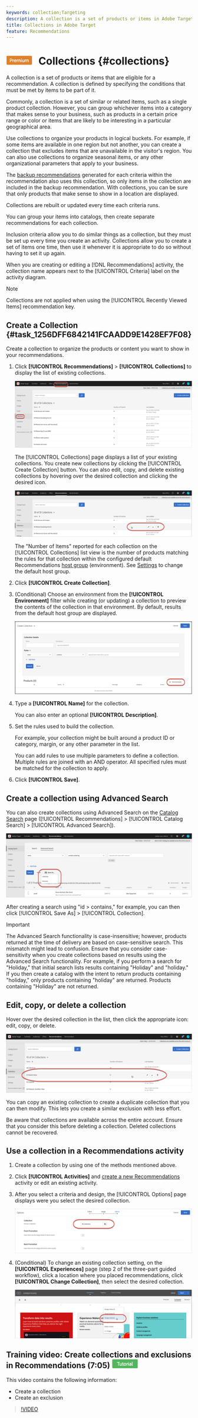 ```yaml
---
keywords: collection;Targeting
description: A collection is a set of products or items in Adobe Target that are eligible for a recommendation.
title: Collections in Adobe Target
feature: Recommendations
---
```


# ![PREMIUM](/help/assets/premium.png) Collections {#collections}

A collection is a set of products or items that are eligible for a recommendation. A collection is defined by specifying the conditions that must be met by items to be part of it.

Commonly, a collection is a set of similar or related items, such as a single product collection. However, you can group whichever items into a category that makes sense to your business, such as products in a certain price range or color or items that are likely to be interesting in a particular geographical area.

Use collections to organize your products in logical buckets. For example, if some items are available in one region but not another, you can create a collection that excludes items that are unavailable in the visitor's region. You can also use collections to organize seasonal items, or any other organizational parameters that apply to your business.

The [backup recommendations](/help/c-recommendations/c-algorithms/backup-recs.md) generated for each criteria within the recommendation also uses this collection, so only items in the collection are included in the backup recommendation. With collections, you can be sure that only products that make sense to show in a location are displayed.

Collections are rebuilt or updated every time each criteria runs.

You can group your items into catalogs, then create separate recommendations for each collection.

Inclusion criteria allow you to do similar things as a collection, but they must be set up every time you create an activity. Collections allow you to create a set of items one time, then use it whenever it is appropriate to do so without having to set it up again.

When you are creating or editing a [!DNL Recommendations] activity, the collection name appears next to the [!UICONTROL Criteria] label on the activity diagram.

>[!NOTE]
>
>Collections are not applied when using the [!UICONTROL Recently Viewed Items] recommendation key.

## Create a Collection {#task_1256DFF6842141FCAADD9E1428EF7F08}

Create a collection to organize the products or content you want to show in your recommendations.

1. Click **[!UICONTROL Recommendations]** > **[!UICONTROL Collections]** to display the list of existing collections.

   ![Collections list](assets/collections_list.png)

   The [!UICONTROL Collections] page displays a list of your existing collections. You create new collections by clicking the [!UICONTROL Create Collection] button. You can also edit, copy, and delete existing collections by hovering over the desired collection and clicking the desired icon.

   ![Hover icons: edit, copy, and delete](/help/c-recommendations/c-products/assets/hover-icons.png)

   The "Number of Items" reported for each collection on the [!UICONTROL Collections] list view is the number of products matching the rules for that collection within the configured default Recommendations [host group](/help/administrating-target/hosts.md) (environment). See [Settings](/help/c-recommendations/plan-implement.md#concept_C1E1E2351413468692D6C21145EF0B84) to change the default host group.

1. Click **[!UICONTROL Create Collection]**.

1. (Conditional) Choose an environment from the **[!UICONTROL Environment]** filter while creating (or updating) a collection to preview the contents of the collection in that environment. By default, results from the default host group are displayed.

   ![Create Collection](/help/c-recommendations/c-products/assets/CreateCollection.png)

1. Type a **[!UICONTROL Name]** for the collection.

   You can also enter an optional **[!UICONTROL Description]**.

1. Set the rules used to build the collection.

   For example, your collection might be built around a product ID or category, margin, or any other parameter in the list.

   You can add rules to use multiple parameters to define a collection. Multiple rules are joined with an AND operator. All specified rules must be matched for the collection to apply.

1. Click **[!UICONTROL Save]**.

## Create a collection using Advanced Search

You can also create collections using Advanced Search on the [Catalog Search](/help/c-recommendations/c-products/catalog-search.md#save-as) page ([!UICONTROL Recommendations] > [!UICONTROL Catalog Search] > [!UICONTROL Advanced Search]). 

![Save as dialog](/help/c-recommendations/c-products/assets/save-as.png)

After creating a search using "id > contains," for example, you can then click [!UICONTROL Save As] > [!UICONTROL Collection].

>[!IMPORTANT]
>
>The Advanced Search functionality is case-insensitive; however, products returned at the time of delivery are based on case-sensitive search. This mismatch might lead to confusion. Ensure that you consider case-sensitivity when you create collections based on results using the Advanced Search functionality. For example, if you perform a search for "Holiday," that initial search lists results containing "Holiday" and "holiday." If you then create a catalog with the intent to return products containing "holiday," only products containing "holiday" are returned. Products containing "Holiday" are not returned.

## Edit, copy, or delete a collection

Hover over the desired collection in the list, then click the appropriate icon: edit, copy, or delete.

![Hover icons for an collection](/help/c-recommendations/c-products/assets/hover-collections.png)

You can copy an existing collection to create a duplicate collection that you can then modify. This lets you create a similar exclusion with less effort.

Be aware that collections are available across the entire account. Ensure that you consider this before deleting a collection. Deleted collections cannot be recovered.

## Use a collection in a Recommendations activity

1. Create a collection by using one of the methods mentioned above.

1. Click **[!UICONTROL Activities]** and [create a new Recommendations](/help/c-recommendations/t-create-recs-activity/create-recs-activity.md) activity or edit an existing activity.

1. After you select a criteria and design, the [!UICONTROL Options] page displays were you select the desired collection.

   ![Choose collection option](/help/c-recommendations/c-products/assets/choose-collection.png)

1. (Conditional) To change an existing collection setting, on the **[!UICONTROL Experiences]** page (step 2 of the three-part guided workflow), click a location where you placed recommendations, click **[!UICONTROL Change Collection]**, then select the desired collection.

   ![Change Collection option](/help/c-recommendations/c-products/assets/change-collection.png)

## Training video: Create collections and exclusions in Recommendations (7:05) ![Tutorial badge](/help/assets/tutorial.png)

This video contains the following information:

* Create a collection
* Create an exclusion

>[!VIDEO](https://video.tv.adobe.com/v/27689)